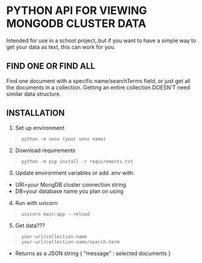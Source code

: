 # PYTHON API FOR VIEWING MONGODB CLUSTER DATA

Intended for use in a school project, but if you want to have
a simple way to get your data as text, this can work for you.

## FIND ONE OR FIND ALL

Find one document with a specific name/searchTerms field,
or just get all the documents in a collection.
Getting an entire collection DOESN'T need similar data structure.

## INSTALLATION
1. Set up environment
>   `python -m venv (your venv name)`
2. Download requirements
>   `python -m pip install -r requirements.txt`
3. Update environment variables or add .env with:
- URI=your MongDB cluster connection string
- DB=your database name you plan on using
4. Run with uvicorn
>   `uvicorn main:app --reload`
5. Get data???
>   `your-url/collection-name`<br>
>   `your-url/collection-name/search-term`
- Returns as a JSON string {
    "message" : selected documents
}

